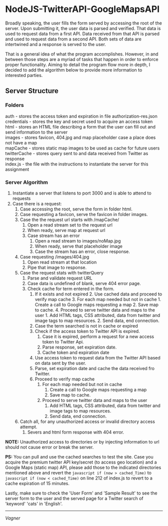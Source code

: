 # NodeJS-TwitterAPI-GoogleMapsAPI

Broadly speaking, the user fills the form served by accessing the root of the server. Upon submitting it, the user
data is parsed and verified. That data is used to request data from a first API. Data received from that API is parsed
and used to request data from a second API. Both sets of data are intertwined and a response is served to the user.

That is a general idea of what the program accomplishes. However, in and between those steps are a myriad of tasks
that happen in order to enforce proper functionality. Aiming to detail the program flow more in depth, I decided to
add the algorithm below to provide more information to interested parties.

## Server Structure

### Folders
auth - stores the access token and expiration in file authorization-res.json   
credentials - stores the key and secret used to acquire an access token   
html - stores an HTML file describing a form that the user can fill out and send information to the server   
images - stores favicon, 404.jpg and map placeholder case a place does not have a map   
mapCache - stores static map images to be used as cache for future users   
twitterCache - stores query sent to and data received from Twitter as response   
index.js - the file with the instructions to instantiate the server for this assignment   

### Server Algorithm   

1. Instantiate a server that listens to port 3000 and is able to attend to requests    
2. Case there is a request:   
	1. Case accessing the root, serve the form in folder html.   
	2. Case requesting a favicon, serve the favicon in folder images.    
	3. Case the the request url starts with /mapCache/
		1. Open a read stream set to the request url
		2. When ready, serve map at request url
		3. Case stream has an error
			1. Open a read stream to images/noMap.jpg
			2. When ready, serve that placeholder image
			3. Case the stream has an error, close response.
	4. Case requesting /images/404.jpg
		1. Open read stream at that location
		2. Pipe that image to response.
	5. Case the request stats with twitterQuery
		1. Parse and validate request URL
		2. Case data is undefined of blank, serve 404 error page.
		3. Check cache for term entered in the form.
			1. If it exists and not expired
				2. Use cached data and proceed to verify map cache
				3. For each map needed but not in cache
					1. Create a call to Google maps requesting a map
					2. Save map to cache.
				4. Proceed to serve twitter data and maps to the user
					1. Add HTML tags, CSS attributed, data from twitter and image tags to map resources.
					2. Send data, end connection.
			2. Case the term searched is not in cache or expired
			1. Check if the access token to Twitter API is expired.
				1. Case it is expired, perform a request for a new access token to Twitter Api.
				2. Parse response, set expiration date.
				3. Cache token and expiration date
			2. Use access token to request data from the Twitter API based on data sent by the user.
			3. Parse, set expiration date and cache the data received fro Twitter.
			4. Proceed to verify map cache
				1. For each map needed but not in cache
					1. Create a call to Google maps requesting a map
					2. Save map to cache.
				2. Proceed to serve twitter data and maps to the user
					1. Add HTML tags, CSS attributed, data from twitter and image tags to map resources.
					2. Send data, end connection.
	6. Catch all, for any unauthorized access or invalid directory access attempt.
		1. Severs and html form response with 404 error.

**NOTE:** Unauthorized access to directories or by injecting information to url should not cause error or break the server.

**PS:** You can pull and use the cached searches to test the site. Case you acquire the premium twitter API key/secret (to access geo location) and a Google Maps (static map) API, please add those to the indicated directories mentioned above and revert the ```javascript if (now > cached_Time)``` to ``` javascript if (now < cached_Time)``` on line 212 of index.js to revert to a cache expiration of 15 minutes.   

Lastly, make sure to check the 'User Form' and 'Sample Result' to see the server form to the user and the served page for a Twitter search of 'keyword' 'cats' in 'English'.    

---

*Vagner*   
